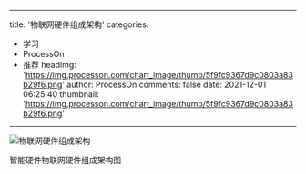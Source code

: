 
---
title: '物联网硬件组成架构'
categories: 
 - 学习
 - ProcessOn
 - 推荐
headimg: 'https://img.processon.com/chart_image/thumb/5f9fc9367d9c0803a83b29f6.png'
author: ProcessOn
comments: false
date: 2021-12-01 06:25:40
thumbnail: 'https://img.processon.com/chart_image/thumb/5f9fc9367d9c0803a83b29f6.png'
---

<div>   
<img class="thumb" alt="物联网硬件组成架构" src="https://img.processon.com/chart_image/thumb/5f9fc9367d9c0803a83b29f6.png" referrerpolicy="no-referrer">
<p>智能硬件物联网硬件组成架构图</p>  
</div>
            